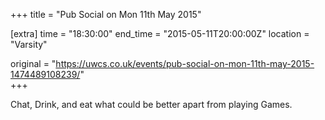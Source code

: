 +++
title = "Pub Social on Mon 11th May 2015"

[extra]
time = "18:30:00"
end_time = "2015-05-11T20:00:00Z"
location = "Varsity"

original = "https://uwcs.co.uk/events/pub-social-on-mon-11th-may-2015-1474489108239/"    
+++

Chat, Drink, and eat what could be better apart from playing Games.

